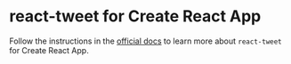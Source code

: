 # react-tweet for Create React App

Follow the instructions in the [official docs](https://react-tweet.vercel.app/create-react-app) to learn more about `react-tweet` for Create React App.

